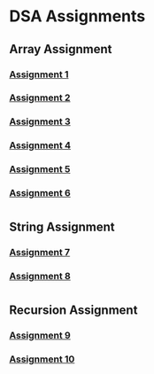 # DSA Assignments 
## Array Assignment 
### [Assignment 1](https://github.com/Akshay-1201/DSA/tree/main/Array/Assignment%201)
### [Assignment 2](https://github.com/Akshay-1201/DSA/blob/main/Array/Assignment%202/readme.md)
### [Assignment 3](https://github.com/Akshay-1201/DSA/blob/main/Array/Assignment%203/readme.md)   
### [Assignment 4](https://github.com/Akshay-1201/DSA/tree/main/Array/Assignment%204)   
### [Assignment 5](https://github.com/Akshay-1201/DSA/tree/main/Array/Assignment%205)   
### [Assignment 6](https://github.com/Akshay-1201/DSA/tree/main/Array/Assignment%206)
#
## String Assignment 
### [Assignment 7](https://github.com/Akshay-1201/DSA/tree/main/string/Assignment%207)
### [Assignment 8](https://github.com/Akshay-1201/DSA/tree/main/string/Assignment%208)
#
## Recursion Assignment
### [Assignment 9](https://github.com/Akshay-1201/DSA/tree/main/Recursion/Assignment%209)
### [Assignment 10](https://github.com/Akshay-1201/DSA/tree/main/Recursion/Assignment%2010)
